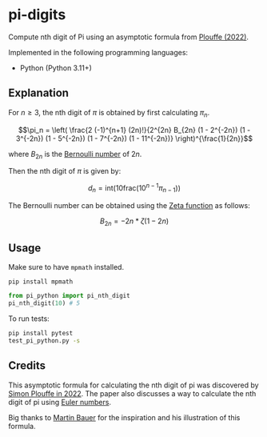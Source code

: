 # pi-digits
Compute nth digit of Pi using an asymptotic formula from [Plouffe (2022)](https://arxiv.org/abs/2201.12601). 

Implemented in the following programming languages:
- Python (Python 3.11+)


## Explanation


For $n \geq 3$, the nth digit of $\pi$ is obtained by first calculating $\pi_n$.

$$\pi_n = \left( \frac{2 (-1)^{n+1} (2n)!}{2^{2n} B_{2n} (1 - 2^{-2n}) (1 - 3^{-2n}) (1 - 5^{-2n}) (1 - 7^{-2n}) (1 - 11^{-2n})} \right)^{\frac{1}{2n}}$$

where $B_{2n}$ is the [Bernoulli number](https://en.wikipedia.org/wiki/Bernoulli_number) of $2n$.

Then the nth digit of $\pi$ is given by:

$$d_n = \text{int} \left( 10 \text{frac} \left( 10^{n-1} \pi_{n-1} \right) \right)$$

The Bernoulli number can be obtained using the [Zeta function](https://en.wikipedia.org/wiki/Riemann_zeta_function) as follows:

$$B_{2n} = -2n * \zeta(1 - 2n)$$

## Usage

Make sure to have `mpmath` installed.

`pip install mpmath`

```python
from pi_python import pi_nth_digit
pi_nth_digit(10) # 5
```

To run tests:
```bash
pip install pytest
test_pi_python.py -s
```

## Credits

This asymptotic formula for calculating the nth digit of pi was discovered by [Simon Plouffe in 2022](https://arxiv.org/abs/2201.12601). The paper also discusses a way to calculate the nth digit of pi using [Euler numbers](https://en.wikipedia.org/wiki/Euler_numbers).

Big thanks to [Martin Bauer](https://twitter.com/martinmbauer/status/1614571838721622022?s=20&t=IznMtorWVeNbjlX-A5obNw) for the inspiration and his illustration of this formula.

